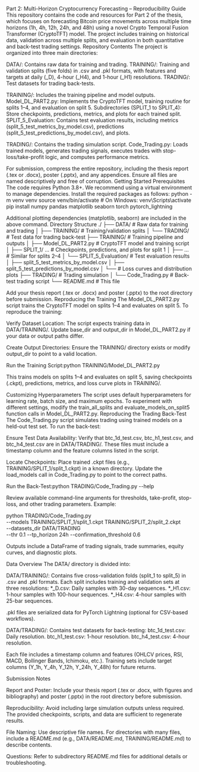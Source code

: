 Part 2: Multi-Horizon Cryptocurrency Forecasting – Reproducibility Guide
This repository contains the code and resources for Part 2 of the thesis, which focuses on forecasting Bitcoin price movements across multiple time horizons (1h, 4h, 12h, 24h, and 48h) using a novel Crypto Temporal Fusion Transformer (CryptoTFT) model. The project includes training on historical data, validation across multiple splits, and evaluation in both quantitative and back-test trading settings.
Repository Contents
The project is organized into three main directories:

DATA/: Contains raw data for training and trading.
TRAINING/: Training and validation splits (five folds) in .csv and .pkl formats, with features and targets at daily (_D), 4-hour (_H4), and 1-hour (_H1) resolutions.
TRADING/: Test datasets for trading back-tests.


TRAINING/: Includes the training pipeline and model outputs.
Model_DL_PART2.py: Implements the CryptoTFT model, training routine for splits 1–4, and evaluation on split 5.
Subdirectories (SPLIT_1 to SPLIT_4): Store checkpoints, predictions, metrics, and plots for each trained split.
SPLIT_5_Evaluation: Contains test evaluation results, including metrics (split_5_test_metrics_by_model.csv), predictions (split_5_test_predictions_by_model.csv), and plots.


TRADING/: Contains the trading simulation script.
Code_Trading.py: Loads trained models, generates trading signals, executes trades with stop-loss/take-profit logic, and computes performance metrics.



For submission, compress the entire repository, including the thesis report (.tex or .docx), poster (.pptx), and any appendices. Ensure all files are named descriptively and free of corruption.
Getting Started
Prerequisites
The code requires Python 3.8+. We recommend using a virtual environment to manage dependencies. Install the required packages as follows:
python -m venv venv
source venv/bin/activate  # On Windows: venv\Scripts\activate
pip install numpy pandas matplotlib seaborn torch pytorch_lightning

Additional plotting dependencies (matplotlib, seaborn) are included in the above command.
Directory Structure
./
├── DATA/                    # Raw data for training and trading
│   ├── TRAINING/            # Training/validation splits
│   └── TRADING/             # Test data for trading back-test
├── TRAINING/                # Training pipeline and outputs
│   ├── Model_DL_PART2.py    # CryptoTFT model and training script
│   ├── SPLIT_1/ …           # Checkpoints, predictions, and plots for split 1
│   ├── …                    # Similar for splits 2–4
│   └── SPLIT_5_Evaluation/  # Test evaluation results
│       ├── split_5_test_metrics_by_model.csv
│       ├── split_5_test_predictions_by_model.csv
│       └── <plots>          # Loss curves and distribution plots
├── TRADING/                 # Trading simulation
│   └── Code_Trading.py      # Back-test trading script
└── README.md                # This file

Add your thesis report (.tex or .docx) and poster (.pptx) to the root directory before submission.
Reproducing the Training
The Model_DL_PART2.py script trains the CryptoTFT model on splits 1–4 and evaluates on split 5. To reproduce the training:

Verify Dataset Location:
The script expects training data in DATA/TRAINING/. Update base_dir and output_dir in Model_DL_PART2.py if your data or output paths differ.


Create Output Directories:
Ensure the TRAINING/ directory exists or modify output_dir to point to a valid location.


Run the Training Script:python TRAINING/Model_DL_PART2.py


This trains models on splits 1–4 and evaluates on split 5, saving checkpoints (.ckpt), predictions, metrics, and loss curve plots in TRAINING/.



Customizing Hyperparameters
The script uses default hyperparameters for learning rate, batch size, and maximum epochs. To experiment with different settings, modify the train_all_splits and evaluate_models_on_split5 function calls in Model_DL_PART2.py.
Reproducing the Trading Back-Test
The Code_Trading.py script simulates trading using trained models on a held-out test set. To run the back-test:

Ensure Test Data Availability:
Verify that btc_1d_test.csv, btc_h1_test.csv, and btc_h4_test.csv are in DATA/TRADING/. These files must include a timestamp column and the feature columns listed in the script.


Locate Checkpoints:
Place trained .ckpt files (e.g., TRAINING/SPLIT_1/split_1.ckpt) in a known directory. Update the load_models call in Code_Trading.py to point to the correct paths.


Run the Back-Test:python TRADING/Code_Trading.py --help


Review available command-line arguments for thresholds, take-profit, stop-loss, and other trading parameters. Example:

python TRADING/Code_Trading.py \
    --models TRAINING/SPLIT_1/split_1.ckpt TRAINING/SPLIT_2/split_2.ckpt \
    --datasets_dir DATA/TRADING \
    --thr 0.1 --tp_horizon 24h --confirmation_threshold 0.6


Outputs include a DataFrame of trading signals, trade summaries, equity curves, and diagnostic plots.



Data Overview
The DATA/ directory is divided into:

DATA/TRAINING/:
Contains five cross-validation folds (split_1 to split_5) in .csv and .pkl formats.
Each split includes training and validation sets at three resolutions:
*_D.csv: Daily samples with 30-day sequences.
*_H1.csv: 1-hour samples with 100-hour sequences.
*_H4.csv: 4-hour samples with 25-bar sequences.


.pkl files are serialized data for PyTorch Lightning (optional for CSV-based workflows).


DATA/TRADING/:
Contains test datasets for back-testing:
btc_1d_test.csv: Daily resolution.
btc_h1_test.csv: 1-hour resolution.
btc_h4_test.csv: 4-hour resolution.


Each file includes a timestamp column and features (OHLCV prices, RSI, MACD, Bollinger Bands, Ichimoku, etc.).
Training sets include target columns (Y_1h, Y_4h, Y_12h, Y_24h, Y_48h) for future returns.



Submission Notes

Report and Poster:
Include your thesis report (.tex or .docx, with figures and bibliography) and poster (.pptx) in the root directory before submission.


Reproducibility:
Avoid including large simulation outputs unless required. The provided checkpoints, scripts, and data are sufficient to regenerate results.


File Naming:
Use descriptive file names. For directories with many files, include a README.md (e.g., DATA/README.md, TRAINING/README.md) to describe contents.


Questions:
Refer to subdirectory README.md files for additional details or troubleshooting.


